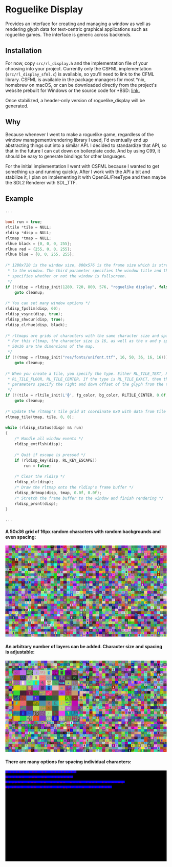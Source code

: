 # Roguelike Display

Provides an interface for creating and managing a window as well as rendering
glyph data for text-centric graphical applications such as roguelike games. The
interface is generic across backends.

## Installation

For now, copy `src/rl_display.h` and the implementation file of your choosing
into your project. Currently only the CSFML implementation
(`src/rl_display_sfml.c`) is available, so you'll need to link to the CFML
library. CSFML is available in the package managers for most \*nix, homebrew
on macOS, or can be downloaded directly from the project's website prebuilt for
Windows or the source code for \*BSD: [link.](https://www.sfml-dev.org/download/csfml/)

Once stabilized, a header-only version of roguelike_display will be generated.

## Why

Because whenever I went to make a roguelike game, regardless of the window
management/rendering library I used, I'd eventually end up abstracting things
out into a similar API. I decided to standardize that API, so that in the
future I can cut down on boilerplate code. And by using C99, it should be easy
to generate bindings for other languages.

For the initial implementation I went with CSFML because I wanted to get
something up and running quickly. After I work with the API a bit and
stabilize it, I plan on implementing it with OpenGL/FreeType and then maybe
the SDL2 Renderer with SDL\_TTF.

## Example

```c
...

bool run = true;
rltile *tile = NULL;
rldisp *disp = NULL;
rltmap *tmap = NULL;
rlhue black = {0, 0, 0, 255};
rlhue red = {255, 0, 0, 255};
rlhue blue = {0, 0, 255, 255};

/* 1280x720 is the window size, 800x576 is the frame size which is stretched
 * to the window. The third parameter specifies the window title and the fourth
 * specifies whether or not the window is fullscreen.
 */
if (!(disp = rldisp_init(1280, 720, 800, 576, "roguelike display", false)))
    goto cleanup;

/* You can set many window options */
rldisp_fpslim(disp, 60);
rldisp_vsync(disp, true);
rldisp_shwcur(disp, true);
rldisp_clrhue(disp, black);

/* rltmaps are grids of characters with the same character size and spacing.
 * For this rltmap, the character size is 16, as well as the x and y spacing.
 * 50x36 are the dimensions of the map.
 */
if (!(tmap = rltmap_init("res/fonts/unifont.ttf", 16, 50, 36, 16, 16)))
    goto cleanup;

/* When you create a tile, you specify the type. Either RL_TILE_TEXT, RL_TILE_EXACT,
 * RL_TILE_FLOOR, RL_TILE_CENTER. If the type is RL_TILE_EXACT, then the last two
 * parameters specify the right and down offset of the glyph from the top-left.
 */
if (!(tile = rltile_init(L'╬', fg_color, bg_color, RLTILE_CENTER, 0.0f, 0.0f)))
    goto cleanup;

/* Update the rltmap's tile grid at coordinate 0x0 with data from tile */
rltmap_tile(tmap, tile, 0, 0);

while (rldisp_status(disp) && run)
{
    /* Handle all window events */
    rldisp_evtflsh(disp);

    /* Quit if escape is pressed */
    if (rldisp_key(disp, RL_KEY_ESCAPE))
        run = false;

    /* Clear the rldisp */
    rldisp_clr(disp);
    /* Draw the rltmap onto the rldisp's frame buffer */
    rldisp_drtmap(disp, tmap, 0.0f, 0.0f);
    /* Stretch the frame buffer to the window and finish rendering */
    rldisp_prsnt(disp);
}

...
```

#### A 50x36 grid of 16px random characters with random backgrounds and even spacing:
![example output](res/images/example0.png?raw=true)

#### An arbitrary number of layers can be added. Character size and spacing is adjustable:
![example output](res/images/example1.png?raw=true)

#### There are many options for spacing individual characters:
![example output](res/images/example2.png?raw=true)
